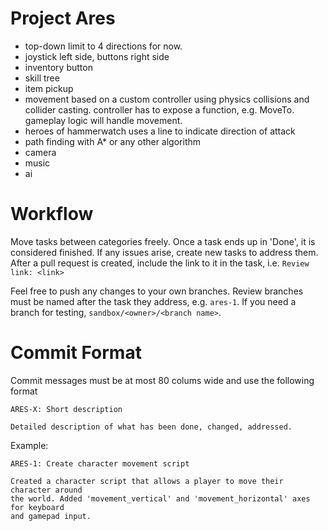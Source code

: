 # Project Ares

- top-down
  limit to 4 directions for now.
- joystick left side, buttons right side
- inventory button
- skill tree
- item pickup
- movement based on a custom controller using physics collisions and collider
  casting.
  controller has to expose a function, e.g. MoveTo. gameplay logic will handle
  movement.
- heroes of hammerwatch uses a line to indicate direction of attack
- path finding with A* or any other algorithm
- camera
- music
- ai

# Workflow
Move tasks between categories freely. Once a task ends up in 'Done', it is
considered finished. If any issues arise, create new tasks to address them.
After a pull request is created, include the link to it in the task, i.e.
`Review link: <link>`

Feel free to push any changes to your own branches. Review branches must be
named after the task they address, e.g. `ares-1`. If you need a branch for
testing, `sandbox/<owner>/<branch name>`.

# Commit Format
Commit messages must be at most 80 colums wide and use the following format
```
ARES-X: Short description

Detailed description of what has been done, changed, addressed.
```
Example:
```
ARES-1: Create character movement script

Created a character script that allows a player to move their character around
the world. Added 'movement_vertical' and 'movement_horizontal' axes for keyboard
and gamepad input.
```
